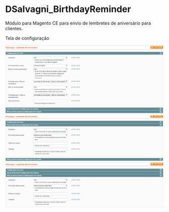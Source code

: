 DSalvagni_BirthdayReminder
==========================

Módulo para Magento CE para envio de lembretes de aniversário para clientes.

Tela de configuração

![alt tag](https://raw.githubusercontent.com/dsalvagni/DSalvagni_BirthdayReminder/master/config-1.png)
![alt tag](https://raw.githubusercontent.com/dsalvagni/DSalvagni_BirthdayReminder/master/config-2.png)
![alt tag](https://raw.githubusercontent.com/dsalvagni/DSalvagni_BirthdayReminder/master/config-3.png)